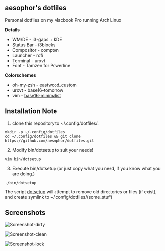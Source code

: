## aesophor's dotfiles
Personal dotfiles on my Macbook Pro running Arch Linux
 
**Details**
* WM/DE      - i3-gaps + KDE
* Status Bar - i3blocks
* Compositor - compton
* Launcher   - rofi
* Terminal   - urxvt
* Font       - Tamzen for Powerline

**Colorschemes**
* oh-my-zsh  - eastwood_custom
* urxvt      - base16-tomorrow
* vim        - [base16-minimalist](https://github.com/aesophor/base16-minimalist)


## Installation Note
1. clone this repository to ~/.config/dotfiles/.
```
mkdir -p ~/.config/dotfiles
cd ~/.config/dotfiles && git clone https://github.com/aesophor/dotfiles.git
```

2. Modify bin/dotsetup to suit your needs!
```
vim bin/dotsetup
```

3. Execute bin/dotsetup (or just copy what you need, if you know what you are doing.)
```
./bin/dotsetup
```
The script <a href="https://github.com/aesophor/dotfiles/blob/master/bin/dotsetup">dotsetup</a> 
will attempt to remove old directories or files (if exist), and create symlink to ~/.config/dotfiles/(some_stuff)
 
 
## Screenshots
![Screenshot-dirty](https://github.com/aesophor/dotfiles/raw/master/scrot/screenshot-dirty.png)
 
![Screenshot-clean](https://github.com/aesophor/dotfiles/raw/master/scrot/screenshot-clean.png)
 
![Screenshot-lock](https://github.com/aesophor/dotfiles/raw/master/scrot/screenshot-lock.png)
